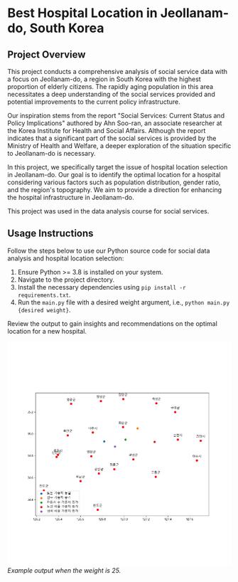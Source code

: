 # Best Hospital Location in Jeollanam-do, South Korea

## Project Overview

This project conducts a comprehensive analysis of social service data with a focus on Jeollanam-do, a region in South Korea with the highest proportion of elderly citizens. The rapidly aging population in this area necessitates a deep understanding of the social services provided and potential improvements to the current policy infrastructure.

Our inspiration stems from the report "Social Services: Current Status and Policy Implications" authored by Ahn Soo-ran, an associate researcher at the Korea Institute for Health and Social Affairs. Although the report indicates that a significant part of the social services is provided by the Ministry of Health and Welfare, a deeper exploration of the situation specific to Jeollanam-do is necessary.

In this project, we specifically target the issue of hospital location selection in Jeollanam-do. Our goal is to identify the optimal location for a hospital considering various factors such as population distribution, gender ratio, and the region's topography. We aim to provide a direction for enhancing the hospital infrastructure in Jeollanam-do.

This project was used in the data analysis course for social services.

## Usage Instructions

Follow the steps below to use our Python source code for social data analysis and hospital location selection:

1. Ensure Python >= 3.8 is installed on your system.
2. Navigate to the project directory.
3. Install the necessary dependencies using `pip install -r requirements.txt`.
4. Run the `main.py` file with a desired weight argument, i.e., `python main.py {desired weight}`.

Review the output to gain insights and recommendations on the optimal location for a new hospital.

![Sample Output](./src/Figure_1.png)
_Example output when the weight is 25._
